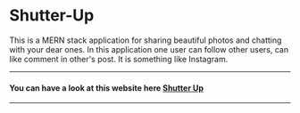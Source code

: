 # Shutter-Up
This is a MERN stack application for sharing beautiful photos and chatting with your dear ones. In this application one user can follow other users, can like comment in other's post. It is something like Instagram.

___

#### You can have a look at this website here [Shutter Up](https://shutter--up.herokuapp.com/)

___